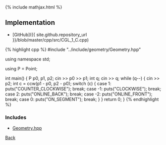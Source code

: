 {% include mathjax.html %}



## Implementation

- [GitHub]({{ site.github.repository_url }}/blob/master/cpp/src/CGL_1_C.cpp)

{% highlight cpp %}
#include "../include/geometry/Geometry.hpp"

using namespace std;

using P = Point<float11>;

int main() {
  P p0, p1, p2;
  cin >> p0 >> p1;
  int q;
  cin >> q;
  while (q--) {
    cin >> p2;
    int c = ccw(p1 - p0, p2 - p0);
    switch (c) {
    case 1: puts("COUNTER_CLOCKWISE"); break;
    case -1: puts("CLOCKWISE"); break;
    case 2: puts("ONLINE_BACK"); break;
    case -2: puts("ONLINE_FRONT"); break;
    case 0: puts("ON_SEGMENT"); break;
    }
  }
  return 0;
}
{% endhighlight %}

### Includes

- [Geometry.hpp](../include/geometry/Geometry)

[Back](..)

